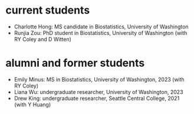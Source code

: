 # current students
* Charlotte Hong: MS candidate in Biostatistics, University of Washington
* Runjia Zou: PhD student in Biostatistics, University of Washington (with RY Coley and D Witten)

# alumni and former students
* Emily Minus: MS in Biostatistics, University of Washington, 2023 (with RY Coley)
* Liana Wu: undergraduate researcher, University of Washington, 2023 
* Drew King: undergraduate researcher, Seattle Central College, 2021 (with Y Huang)